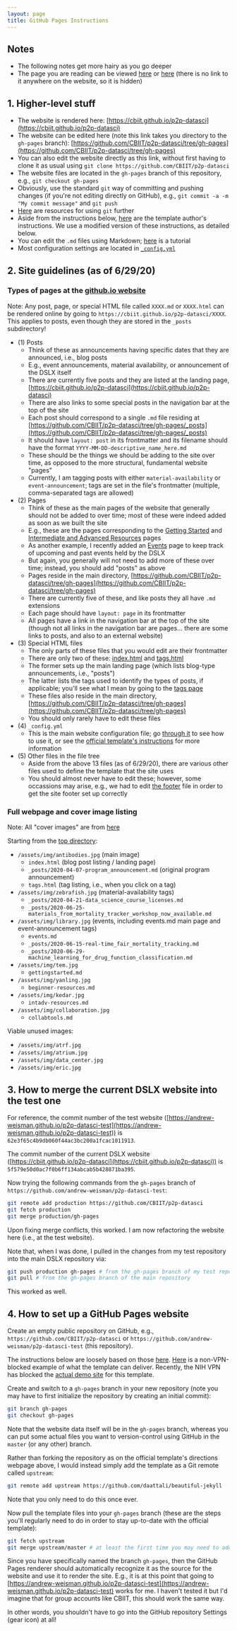 ```yaml
---
layout: page
title: GitHub Pages Instructions
---
```


## Notes

* The following notes get more hairy as you go deeper
* The page you are reading can be viewed [here](https://github.com/CBIIT/p2p-datasci/blob/gh-pages/github_pages_howto.md) or [here](../github_pages_howto) (there is no link to it anywhere on the website, so it is hidden)

## 1. Higher-level stuff

* The website is rendered here: [https://cbiit.github.io/p2p-datasci](https://cbiit.github.io/p2p-datasci)
* The website can be edited here (note this link takes you directory to the `gh-pages` branch): [https://github.com/CBIIT/p2p-datasci/tree/gh-pages](https://github.com/CBIIT/p2p-datasci/tree/gh-pages)
* You can also edit the website directly as this link, without first having to clone it as usual using `git clone https://github.com/CBIIT/p2p-datasci`
* The website files are located in the `gh-pages` branch of this repository, e.g., `git checkout gh-pages`
* Obviously, use the standard `git` way of committing and pushing changes (if you're not editing directly on GitHub), e.g., `git commit -a -m "My commit message"` and `git push`
* [Here](https://try.github.io) are resources for using `git` further
* Aside from the instructions below, [here](https://github.com/daattali/beautiful-jekyll) are the template author's instructions.  We use a modified version of these instructions, as detailed below.
* You can edit the `.md` files using Markdown; [here](https://markdowntutorial.com) is a tutorial
* Most configuration settings are located in [`_config.yml`](https://github.com/CBIIT/p2p-datasci/blob/gh-pages/_config.yml)

## 2. Site guidelines (as of 6/29/20)

### Types of pages at the [github.io website](https://cbiit.github.io/p2p-datasci)

Note: Any post, page, or special HTML file called `XXXX.md` or `XXXX.html` can be rendered online by going to `https://cbiit.github.io/p2p-datasci/XXXX`. This applies to posts, even though they are stored in the `_posts` subdirectory!

* (1) Posts
  * Think of these as announcements having specific dates that they are announced, i.e., blog posts
  * E.g., event announcements, material availability, or announcement of the DSLX itself
  * There are currently five posts and they are listed at the landing page, [https://cbiit.github.io/p2p-datasci](https://cbiit.github.io/p2p-datasci)
  * There are also links to some special posts in the navigation bar at the top of the site
  * Each post should correspond to a single `.md` file residing at [https://github.com/CBIIT/p2p-datasci/tree/gh-pages/_posts](https://github.com/CBIIT/p2p-datasci/tree/gh-pages/_posts)
  * It should have `layout: post` in its frontmatter and its filename should have the format `YYYY-MM-DD-descriptive_name_here.md`
  * These should be the things we should be adding to the site over time, as opposed to the more structural, fundamental website "pages"
  * Currently, I am tagging posts with either `material-availability` or `event-announcement`; tags are set in the file's frontmatter (multiple, comma-separated tags are allowed)
* (2) Pages
  * Think of these as the main pages of the website that generally should not be added to over time; most of these were indeed added as soon as we built the site
  * E.g., these are the pages corresponding to the [Getting Started](../gettingstarted) and [Intermediate and Advanced Resources](../intadv-resources) pages
  * As another example, I recently added an [Events](../events) page to keep track of upcoming and past events held by the DSLX
  * But again, you generally will not need to add more of these over time; instead, you should add "posts" as above
  * Pages reside in the main directory, [https://github.com/CBIIT/p2p-datasci/tree/gh-pages](https://github.com/CBIIT/p2p-datasci/tree/gh-pages)
  * There are currently five of these, and like posts they all have `.md` extensions
  * Each page should have `layout: page` in its frontmatter
  * All pages have a link in the navigation bar at the top of the site (though not all links in the navigation bar are pages... there are some links to posts, and also to an external website)
* (3) Special HTML files
  * The only parts of these files that you would edit are their frontmatter
  * There are only two of these: [index.html](../index) and [tags.html](../tags)
  * The former sets up the main landing page (which lists blog-type announcements, i.e., "posts")
  * The latter lists the tags used to identify the types of posts, if applicable; you'll see what I mean by going to the [tags page](../tags)
  * These files also reside in the main directory, [https://github.com/CBIIT/p2p-datasci/tree/gh-pages](https://github.com/CBIIT/p2p-datasci/tree/gh-pages)
  * You should only rarely have to edit these files
* (4) `_config.yml`
  * This is the main website configuration file; go [through it](https://github.com/CBIIT/p2p-datasci/blob/gh-pages/_config.yml) to see how to use it, or see the [official template's instructions](https://github.com/daattali/beautiful-jekyll) for more information
* (5) Other files in the file tree
  * Aside from the above 13 files (as of 6/29/20), there are various other files used to define the template that the site uses
  * You should almost never have to edit these; however, some occassions may arise, e.g., we had to edit [the footer](https://github.com/CBIIT/p2p-datasci/blob/gh-pages/_includes/footer.html) file in order to get the site footer set up correctly

### Full webpage and cover image listing

Note: All "cover images" are from [here](https://insite.cancer.gov/docs/DOC-2238)

Starting from the [top directory](https://github.com/CBIIT/p2p-datasci/tree/gh-pages):

* `/assets/img/antibodies.jpg` (main image)
  * `index.html` (blog post listing / landing page)
  * `_posts/2020-04-07-program_announcement.md` (original program announcement)
  * `tags.html` (tag listing, i.e., when you click on a tag)
* `/assets/img/zebrafish.jpg` (material-availability tags)
  * `_posts/2020-04-21-data_science_course_licenses.md`
  * `_posts/2020-06-25-materials_from_mortality_tracker_workshop_now_available.md`
* `/assets/img/library.jpg` (events, including events.md main page and event-announcement tags)
  * `events.md`
  * `_posts/2020-06-15-real-time_fair_mortality_tracking.md`
  * `_posts/2020-06-29-machine_learning_for_drug_function_classification.md`
* `/assets/img/tem.jpg`
  * `gettingstarted.md`
* `/assets/img/yanling.jpg`
  * `beginner-resources.md`
* `/assets/img/kedar.jpg`
  * `intadv-resources.md`
* `/assets/img/collaboration.jpg`
  * `collabtools.md`

Viable unused images:

* `/assets/img/atrf.jpg`
* `/assets/img/atrium.jpg`
* `/assets/img/data_center.jpg`
* `/assets/img/eric.jpg`

## 3. How to merge the current DSLX website into the test one

For reference, the commit number of the test website ([https://andrew-weisman.github.io/p2p-datasci-test](https://andrew-weisman.github.io/p2p-datasci-test)) is `62e3f65c4b9db060f44ac3bc200a1fcac1011913`.

The commit number of the current DSLX website ([https://cbiit.github.io/p2p-datasci](https://cbiit.github.io/p2p-datasci)) is `5f579e50d0ac7f0b6ff134abcab5b428871ba395`.

Now trying the following commands from the `gh-pages` branch of `https://github.com/andrew-weisman/p2p-datasci-test`:

```bash
git remote add production https://github.com/CBIIT/p2p-datasci
git fetch production
git merge production/gh-pages
```

Upon fixing merge conflicts, this worked. I am now refactoring the website here (i.e., at the test website).

Note that, when I was done, I pulled in the changes from my test repository into the main DSLX repository via:

```bash
git push production gh-pages # from the gh-pages branch of my test repository
git pull # from the gh-pages branch of the main repository
```

This worked as well.

## 4. How to set up a GitHub Pages website

Create an empty public repository on GitHub, e.g., `https://github.com/CBIIT/p2p-datasci` or `https://github.com/andrew-weisman/p2p-datasci-test` (this repository).

The instructions below are loosely based on those [here](https://github.com/daattali/beautiful-jekyll). [Here](https://deanattali.com) is a non-VPN-blocked example of what the template can deliver. Recently, the NIH VPN has blocked the [actual demo site](https://beautifuljekyll.com) for this template.

Create and switch to a `gh-pages` branch in your new repository (note you may have to first initialize the repository by creating an initial commit):

```bash
git branch gh-pages
git checkout gh-pages
```

Note that the website data itself will be in the `gh-pages` branch, whereas you can put some actual files you want to version-control using GitHub in the `master` (or any other) branch.

Rather than forking the repository as on the official template's directions webpage above, I would instead simply add the template as a Git remote called `upstream`:

```bash
git remote add upstream https://github.com/daattali/beautiful-jekyll
```

Note that you only need to do this once ever.

Now pull the template files into your `gh-pages` branch (these are the steps you'll regularly need to do in order to stay up-to-date with the official template):

```bash
git fetch upstream
git merge upstream/master # at least the first time you may need to add the "--allow-unrelated-histories" option if you get the error "fatal: refusing to merge unrelated histories"
```

Since you have specifically named the branch `gh-pages`, then the GitHub Pages renderer should automatically recognize it as the source for the website and use it to render the site. E.g., it is at this point that going to [https://andrew-weisman.github.io/p2p-datasci-test](https://andrew-weisman.github.io/p2p-datasci-test) works for me. I haven't tested it but I'd imagine that for group accounts like CBIIT, this should work the same way.

In other words, you shouldn't have to go into the GitHub repository Settings (gear icon) at all!
